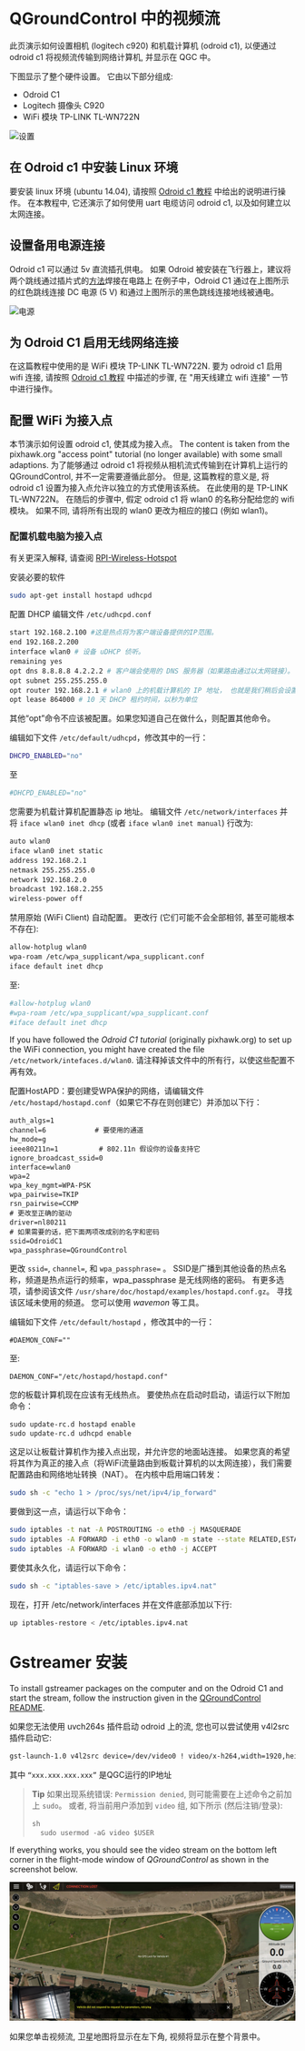 # QGroundControl 中的视频流

此页演示如何设置相机 (logitech c920) 和机载计算机 (odroid c1), 以便通过 odroid c1 将视频流传输到网络计算机, 并显示在 QGC 中。

下图显示了整个硬件设置。 它由以下部分组成:

* Odroid C1
* Logitech 摄像头 C920
* WiFi 模块 TP-LINK TL-WN722N

![设置](../../assets/videostreaming/setup_whole.jpg)

## 在 Odroid c1 中安装 Linux 环境

要安装 linux 环境 (ubuntu 14.04), 请按照 [Odroid c1 教程](https://pixhawk.org/peripherals/onboard_computers/odroid_c1) 中给出的说明进行操作。 在本教程中, 它还演示了如何使用 uart 电缆访问 odroid c1, 以及如何建立以太网连接。

## 设置备用电源连接

Odroid c1 可以通过 5v 直流插孔供电。 如果 Odroid 被安装在飞行器上，建议将两个跳线通过插片式的[方法](https://learn.sparkfun.com/tutorials/how-to-solder---through-hole-soldering)焊接在电路上 在例子中，Odroid C1 通过在上图所示的红色跳线连接 DC 电源 (5 V) 和通过上图所示的黑色跳线连接地线被通电。

![电源](../../assets/videostreaming/power-pins.jpg)

## 为 Odroid C1 启用无线网络连接

在这篇教程中使用的是 WiFi 模块 TP-LINK TL-WN722N. 要为 odroid c1 启用 wifi 连接, 请按照 [Odroid c1 教程](https://pixhawk.org/peripherals/onboard_computers/odroid_c1) 中描述的步骤, 在 "用天线建立 wifi 连接" 一节中进行操作。

## 配置 WiFi 为接入点

本节演示如何设置 odroid c1, 使其成为接入点。 The content is taken from the pixhawk.org "access point" tutorial (no longer available) with some small adaptions. 为了能够通过 odroid c1 将视频从相机流式传输到在计算机上运行的 QGroundControl, 并不一定需要遵循此部分。 但是, 这篇教程的意义是, 将 odroid c1 设置为接入点允许以独立的方式使用该系统。 在此使用的是 TP-LINK TL-WN722N。 在随后的步骤中, 假定 odroid c1 将 wlan0 的名称分配给您的 wifi 模块。 如果不同, 请将所有出现的 wlan0 更改为相应的接口 (例如 wlan1)。

### 配置机载电脑为接入点

有关更深入解释, 请查阅 [RPI-Wireless-Hotspot](http://elinux.org/RPI-Wireless-Hotspot)

安装必要的软件

```bash
sudo apt-get install hostapd udhcpd
```

配置 DHCP 编辑文件 `/etc/udhcpd.conf`

```bash
start 192.168.2.100 #这是热点将为客户端设备提供的IP范围。
end 192.168.2.200
interface wlan0 # 设备 uDHCP 侦听。
remaining yes
opt dns 8.8.8.8 4.2.2.2 # 客户端会使用的 DNS 服务器（如果路由通过以太网链接）。
opt subnet 255.255.255.0
opt router 192.168.2.1 # wlan0 上的机载计算机的 IP 地址， 也就是我们稍后会设置的。
opt lease 864000 # 10 天 DHCP 租约时间，以秒为单位
```

其他“opt”命令不应该被配置。如果您知道自己在做什么，则配置其他命令。

编辑如下文件 `/etc/default/udhcpd`，修改其中的一行：

```bash
DHCPD_ENABLED="no"
```

至

```bash
#DHCPD_ENABLED="no"
```

您需要为机载计算机配置静态 ip 地址。 编辑文件 `/etc/network/interfaces` 并将 `iface wlan0 inet dhcp` (或者 `iface wlan0 inet manual`) 行改为:

```sh
auto wlan0
iface wlan0 inet static
address 192.168.2.1
netmask 255.255.255.0
network 192.168.2.0
broadcast 192.168.2.255
wireless-power off
```

禁用原始 (WiFi Client) 自动配置。 更改行 (它们可能不会全部相邻, 甚至可能根本不存在):

```sh
allow-hotplug wlan0
wpa-roam /etc/wpa_supplicant/wpa_supplicant.conf
iface default inet dhcp
```

至:

```sh
#allow-hotplug wlan0
#wpa-roam /etc/wpa_supplicant/wpa_supplicant.conf
#iface default inet dhcp
```

If you have followed the *Odroid C1 tutorial* (originally pixhawk.org) to set up the WiFi connection, you might have created the file `/etc/network/intefaces.d/wlan0`. 请注释掉该文件中的所有行，以使这些配置不再有效。

配置HostAPD：要创建受WPA保护的网络，请编辑文件 `/etc/hostapd/hostapd.conf`（如果它不存在则创建它）并添加以下行：

    auth_algs=1
    channel=6            # 要使用的通道
    hw_mode=g
    ieee80211n=1          # 802.11n 假设你的设备支持它
    ignore_broadcast_ssid=0
    interface=wlan0
    wpa=2
    wpa_key_mgmt=WPA-PSK
    wpa_pairwise=TKIP
    rsn_pairwise=CCMP
    # 更改至正确的驱动
    driver=nl80211
    # 如果需要的话，把下面两项改成别的名字和密码
    ssid=OdroidC1
    wpa_passphrase=QGroundControl
    
    

更改 `ssid=`, `channel=`, 和 `wpa_passphrase=` 。 SSID是广播到其他设备的热点名称，频道是热点运行的频率，wpa_passphrase 是无线网络的密码。 有更多选项，请参阅该文件 `/usr/share/doc/hostapd/examples/hostapd.conf.gz`。 寻找该区域未使用的频道。 您可以使用 *wavemon* 等工具。

编辑如下文件 `/etc/default/hostapd` ，修改其中的一行：

    #DAEMON_CONF=""
    

至:

    DAEMON_CONF="/etc/hostapd/hostapd.conf"
    

您的板载计算机现在应该有无线热点。 要使热点在启动时启动，请运行以下附加命令：

    sudo update-rc.d hostapd enable
    sudo update-rc.d udhcpd enable
    

这足以让板载计算机作为接入点出现，并允许您的地面站连接。 如果您真的希望将其作为真正的接入点（将WiFi流量路由到板载计算机的以太网连接），我们需要配置路由和网络地址转换（NAT）。 在内核中启用端口转发：

```sh
sudo sh -c "echo 1 > /proc/sys/net/ipv4/ip_forward"
```

要做到这一点，请运行以下命令：

```sh
sudo iptables -t nat -A POSTROUTING -o eth0 -j MASQUERADE
sudo iptables -A FORWARD -i eth0 -o wlan0 -m state --state RELATED,ESTABLISHED -j ACCEPT
sudo iptables -A FORWARD -i wlan0 -o eth0 -j ACCEPT
```

要使其永久化，请运行以下命令：

```sh
sudo sh -c "iptables-save > /etc/iptables.ipv4.nat"
```

现在，打开 /etc/network/interfaces 并在文件底部添加以下行:

```sh
up iptables-restore < /etc/iptables.ipv4.nat
```

# Gstreamer 安装

To install gstreamer packages on the computer and on the Odroid C1 and start the stream, follow the instruction given in the [QGroundControl README](https://github.com/mavlink/qgroundcontrol/blob/master/src/VideoReceiver/README.md).

如果您无法使用 uvch264s 插件启动 odroid 上的流, 您也可以尝试使用 v4l2src 插件启动它:

```sh
gst-launch-1.0 v4l2src device=/dev/video0 ! video/x-h264,width=1920,height=1080,framerate=24/1 ! h264parse ! rtph264pay ! udpsink host=xxx.xxx.xxx.xxx port=5000
```

其中 `“xxx.xxx.xxx.xxx”` 是QGC运行的IP地址

> **Tip** 如果出现系统错误: `Permission denied`, 则可能需要在上述命令之前加上 `sudo`。 或者, 将当前用户添加到 `video` 组, 如下所示 (然后注销/登录): 
> 
>     sh
>       sudo usermod -aG video $USER

If everything works, you should see the video stream on the bottom left corner in the flight-mode window of *QGroundControl* as shown in the screenshot below.

![QGC displaying video stream](../../assets/videostreaming/qgc-screenshot.png)

如果您单击视频流, 卫星地图将显示在左下角, 视频将显示在整个背景中。